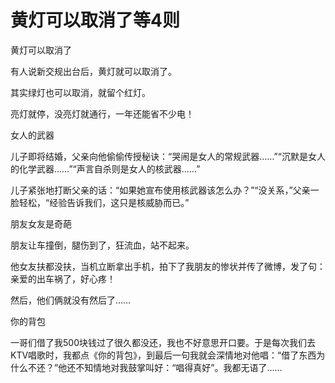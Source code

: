 # 黄灯可以取消了等4则

黄灯可以取消了

有人说新交规出台后，黄灯就可以取消了。

其实绿灯也可以取消，就留个红灯。

亮灯就停，没亮灯就通行，一年还能省不少电！

女人的武器

儿子即将结婚，父亲向他偷偷传授秘诀：“哭闹是女人的常规武器……”“沉默是女人的化学武器……”“声言自杀则是女人的核武器……”

儿子紧张地打断父亲的话：“如果她宣布使用核武器该怎么办？”“没关系，”父亲一脸轻松，“经验告诉我们，这只是核威胁而已。”

朋友女友是奇葩

朋友让车撞倒，腿伤到了，狂流血，站不起来。

他女友扶都没扶，当机立断拿出手机，拍下了我朋友的惨状并传了微博，发了句：亲爱的出车祸了，好心疼！

然后，他们俩就没有然后了……

你的背包

一哥们借了我500块钱过了很久都没还，我也不好意思开口要。于是每次我们去KTV唱歌时，我都点《你的背包》，到最后一句我就会深情地对他唱：“借了东西为什么不还？”他还不知情地对我鼓掌叫好：“唱得真好”。我都无语了……